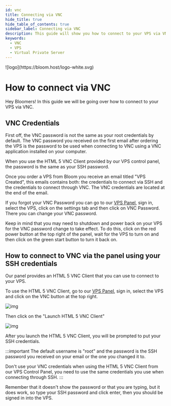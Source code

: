 ```yaml
---
id: vnc
title: Connecting via VNC
hide_title: true
hide_table_of_contents: true
sidebar_label: Connecting via VNC
description: This guide will show you how to connect to your VPS via VNC
keywords:
  - VNC
  - VPS
  - Virtual Private Server
---
```


<div class="text--center">
![logo](https://bloom.host/logo-white.svg)
<h1>How to connect via VNC</h1>
</div>

Hey Bloomers! In this guide we will be going over how to connect to your VPS via VNC.

## VNC Credentials

First off, the VNC password is not the same as your root credentials by default. The VNC password you received on the first email after ordering the VPS is the password to be used when connecting to VNC using a VNC application installed on your computer. 

When you use the HTML 5 VNC Client provided by our VPS control panel, the password is the same as your SSH password.

Once you order a VPS from Bloom you receive an email titled "VPS Created", this emails contains both: the credentials to connect via SSH and the credentials to connect through VNC. The VNC credentials are located at the end of the email.

If you forgot your VNC Password you can go to our [VPS Panel](https://VPS.bloom.host), sign in, select the VPS, click on the settings tab and then click on VNC Password. There you can change your VNC password.

Keep in mind that you may need to shutdown and power back on your VPS for the VNC password change to take effect. To do this, click on the red power button at the top right of the panel, wait for the VPS to turn on and then click on the green start button to turn it back on.

## How to connect to VNC via the panel using your SSH credentials

Our panel provides an HTML 5 VNC Client that you can use to connect to your VPS.

To use the HTML 5 VNC Client, go to our [VPS Panel](https://VPS.bloom.host), sign in, select the VPS and click on the VNC button at the top right.

![img](/imgs/VPS/VNC/1.png)

Then click on the "Launch HTML 5 VNC Client"

![img](/imgs/VPS/VNC/2.png)

After you launch the HTML 5 VNC Client, you will be prompted to put your SSH credentials. 

:::important
The default username is "root" and the password is the SSH password you received on your email or the one you changed it to. 

Don't use your VNC credentials when using the HTML 5 VNC Client from our VPS Control Panel, you need to use the same credentials you use when connecting through SSH.
:::

Remember that it doesn't show the password or that you are typing, but it does work, so type your SSH password and click enter, then you should be signed in into the VPS.

